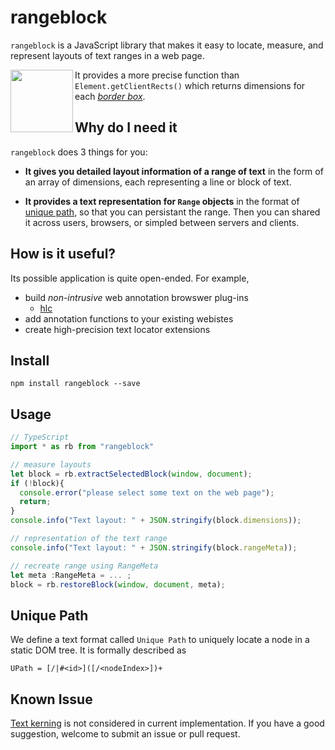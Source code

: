 # rangeblock

`rangeblock` is a JavaScript library that makes it easy to locate, measure, and represent layouts of text ranges in a web page. 

<img align="left" height="100" src="https://raw.githubusercontent.com/lpimem/rangeblock/master/icons/150x150.png">

It provides a more precise function than `Element.getClientRects()` which returns dimensions for each _[border box](https://developer.mozilla.org/en-US/docs/Web/API/Element/getClientRects#Returns)_. 

## Why do I need it 

`rangeblock` does 3 things for you:

- __It gives you detailed layout information of a range of text__ in the form of an array of dimensions, each representing a line or block of text. 

- __It provides a text representation for `Range` objects__ in the format of [unique path](#unique-path), so that you can persistant the range. Then you can shared it across users, browsers, or simpled between servers and clients.


## How is it useful?

Its possible application is quite open-ended. For example, 

- build _non-intrusive_ web annotation browswer plug-ins 
  - [hlc](https://github.com/lpimem/hlc)
- add annotation functions to your existing webistes
- create high-precision text locator extensions

## Install 

```
npm install rangeblock --save
```

## Usage 

```TypeScript
// TypeScript
import * as rb from "rangeblock"

// measure layouts
let block = rb.extractSelectedBlock(window, document);
if (!block){
  console.error("please select some text on the web page");
  return;
}
console.info("Text layout: " + JSON.stringify(block.dimensions));

// representation of the text range 
console.info("Text layout: " + JSON.stringify(block.rangeMeta));

// recreate range using RangeMeta
let meta :RangeMeta = ... ; 
block = rb.restoreBlock(window, document, meta);

```

## Unique Path

We define a text format called `Unique Path` to uniquely locate a node in a static DOM tree. It is formally described as

```
UPath = [/|#<id>]([/<nodeIndex>])+
```

## Known Issue
[Text kerning](https://en.wikipedia.org/wiki/Kerning) is not considered in current implementation. If you have a good suggestion, welcome to submit an issue or pull request. 

